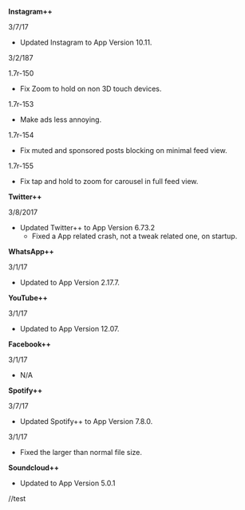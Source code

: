 
**Instagram++**

3/7/17

 - Updated Instagram to App Version 10.11.


3/2/187

1.7r-150
  - Fix Zoom to hold on non 3D touch devices.

1.7r-153
  - Make ads less annoying.

1.7r-154
  - Fix muted and sponsored posts blocking on minimal feed view.

1.7r-155
  - Fix tap and hold to zoom for carousel in full feed view.





**Twitter++**

3/8/2017
  - Updated Twitter++ to App Version 6.73.2
    - Fixed a App related crash, not a tweak related one, on startup.


**WhatsApp++**

3/1/17
- Updated to App Version 2.17.7.


**YouTube++**

3/1/17
 - Updated to App Version 12.07.

**Facebook++**

3/1/17
- N/A

**Spotify++**

3/7/17
  - Updated Spotify++ to App Version 7.8.0.

3/1/17
 - Fixed the larger than normal file size.


**Soundcloud++**

 - Updated to App Version 5.0.1

//test
